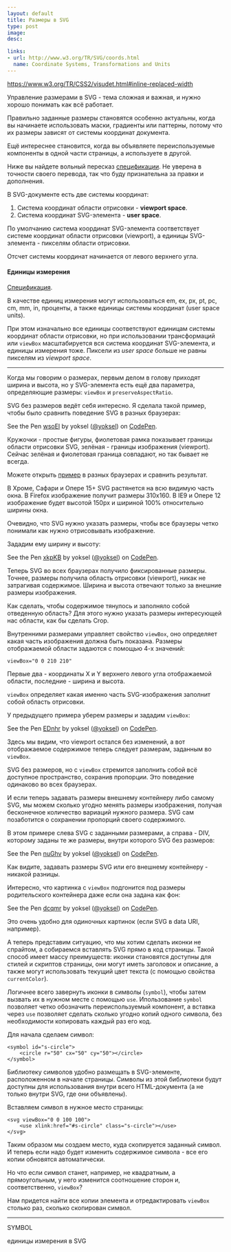```yaml
---
layout: default
title: Размеры в SVG
type: post
image:
desc:

links:
- url: http://www.w3.org/TR/SVG/coords.html
  name: Coordinate Systems, Transformations and Units
---
```


https://www.w3.org/TR/CSS2/visudet.html#inline-replaced-width

Управление размерами в SVG - тема сложная и важная, и нужно хорошо понимать как всё работает.

Правильно заданные размеры становятся особенно актуальны, когда вы начинаете использовать маски, градиенты или паттерны, потому что их размеры зависят от системы координат документа.

Ещё интереснее становится, когда вы объявляете переиспользуемые компоненты в одной части страницы, а используете в другой.

Ниже вы найдете вольный пересказ <a href="http://www.w3.org/TR/SVG/coords.html">спецификации</a>. Не уверена в точности своего перевода, так что буду признательна за правки и дополнения.

<!--more-->

В SVG-документе есть две системы координат:

1. Система координат области отрисовки - <b>viewport space</b>.
2.  Система координат SVG-элемента - <b>user space</b>.

По умолчанию система координат SVG-элемента соответствует системе координат области отрисовки (viewport), а единицы SVG-элемента - пикселям области отрисовки.

Отсчет системы координат начинается от левого верхнего угла.

<h4>Единицы измерения</h4>

<a href="http://www.w3.org/TR/SVG/coords.html#Units">Спецификация</a>.

В качестве единиц измерения могут использоваться em, ex, px, pt, pc, cm, mm, in, проценты, а также единицы системы координат (user space units).

При этом изначально все единицы соответствуют единицам системы координат области отрисовки, но при использовании трансформаций или <code>viewBox</code> масштабируется вся система координат SVG-элемента, и единицы измерения тоже. Пиксели из <i>user space</i> больше не равны пикселям из <i>viewport space</i>.



-----------------

Когда мы говорим о размерах, первым делом в голову приходят ширина и высота, но у SVG-элемента есть ещё два параметра, определяющие размеры: <code>viewBox</code> и <code>preserveAspectRatio</code>.

SVG без размеров ведёт себя интересно. Я сделала такой пример, чтобы было сравнить поведение SVG в разных браузерах:

<p data-height="350" data-theme-id="4974" data-slug-hash="wsoEl" data-default-tab="result" class='codepen'>See the Pen <a href='http://codepen.io/yoksel/pen/wsoEl/'>wsoEl</a> by yoksel (<a href='http://codepen.io/yoksel'>@yoksel</a>) on <a href='http://codepen.io'>CodePen</a>.</p>
<script async src="//codepen.io/assets/embed/ei.js"></script>

Кружочки - простые фигуры, фиолетовая рамка показывает границы области отрисовки SVG, зелёная - границы изображения (<span class="svg-viewport">viewport</span>). Сейчас зелёная и фиолетовая граница совпадают, но так бывает не всегда.

Можете открыть <a href="http://codepen.io/yoksel/pen/wsoEl">пример</a> в разных браузерах и сравнить результат.

В Хроме, Сафари и Опере 15+ SVG растянется на всю видимую часть окна.
В Firefox изображение получит размеры 310x160.
В IE9 и Опере 12 изображение будет высотой 150px и шириной 100% относительно ширины окна.

Очевидно, что SVG нужно указать размеры, чтобы все браузеры четко понимали как нужно отрисовывать изображение.

Зададим ему ширину и высоту:

<p data-height="350" data-theme-id="4974" data-slug-hash="xkpKB" data-default-tab="result" class='codepen'>See the Pen <a href='http://codepen.io/yoksel/pen/xkpKB/'>xkpKB</a> by yoksel (<a href='http://codepen.io/yoksel'>@yoksel</a>) on <a href='http://codepen.io'>CodePen</a>.</p>
<script async src="//codepen.io/assets/embed/ei.js"></script>

Теперь SVG во всех браузерах получило фиксированные размеры. Точнее, размеры получила область отрисовки (<span class="svg-viewport">viewport</span>), никак не затрагивая содержимое. Ширина и высота отвечают только за внешние размеры изображения.

Как сделать, чтобы содержимое тянулось и заполняло собой отведенную область? Для этого нужно указать размеры интересующей нас области, как бы сделать Crop.

Внутренними размерами управляет свойство <code>viewBox</code>, оно определяет какая часть изображения должна быть показана. Размеры отображаемой области задаются с помощью 4-х значений:

<pre><code class="language-markup">viewBox="0 0 210 210"</code></pre>

Первые два - координаты X и Y верхнего левого угла отображаемой области, последние - ширина и высота.

<code>viewBox</code> определяет какая именно часть SVG-изображения заполнит собой область отрисовки.

У предыдущего примера уберем размеры и зададим <code>viewBox</code>:

<p data-height="350" data-theme-id="4974" data-slug-hash="EDnhr" data-default-tab="result" class='codepen'>See the Pen <a href='http://codepen.io/yoksel/pen/EDnhr/'>EDnhr</a> by yoksel (<a href='http://codepen.io/yoksel'>@yoksel</a>) on <a href='http://codepen.io'>CodePen</a>.</p>
<script async src="//codepen.io/assets/embed/ei.js"></script>

Здесь мы видим, что <span class="svg-viewport">viewport</span> остался без изменений, а вот отображаемое содержимое теперь следует размерам, заданным во <code>viewBox</code>.

SVG без размеров, но с <code>viewBox</code> стремится заполнить собой всё доступное пространство, сохранив пропорции. Это поведение одинаково во всех браузерах.

И если теперь задавать размеры внешнему контейнеру либо самому SVG, мы можем сколько угодно менять размеры изображения, получая бесконечное количество вариаций нужного размера. SVG сам позаботится о сохранении пропорций своего содержимого.

В этом примере слева SVG с заданными размерами, а справа - DIV, которому заданы те же размеры, внутри которого SVG без размеров:

<p data-height="280" data-theme-id="4974" data-slug-hash="nuGhv" data-default-tab="result" class='codepen'>See the Pen <a href='http://codepen.io/yoksel/pen/nuGhv/'>nuGhv</a> by yoksel (<a href='http://codepen.io/yoksel'>@yoksel</a>) on <a href='http://codepen.io'>CodePen</a>.</p>
<script async src="//codepen.io/assets/embed/ei.js"></script>

Как видите, задавать размеры SVG или его внешнему контейнеру - никакой разницы.

Интересно, что картинка с <code>viewBox</code> подгонится под размеры родительского контейнера даже если она задана как фон:

<p data-height="350" data-theme-id="4974" data-slug-hash="dcqmr" data-default-tab="result" class='codepen'>See the Pen <a href='http://codepen.io/yoksel/pen/dcqmr/'>dcqmr</a> by yoksel (<a href='http://codepen.io/yoksel'>@yoksel</a>) on <a href='http://codepen.io'>CodePen</a>.</p>
<script async src="//codepen.io/assets/embed/ei.js"></script>

Это очень удобно для одиночных картинок (если SVG в data URI, например).

А теперь представим ситуацию, что мы хотим сделать иконки не спрайтом, а собираемся вставлять SVG прямо в код страницы.
Такой способ имеет массу преимуществ: иконки становятся доступны для стилей и скриптов страницы, они могут иметь заголовок и описание, а также могут использовать текущий цвет текста (с помощью свойства <code>currentColor</code>).

Логичнее всего завернуть иконки в символы (<code>symbol</code>), чтобы затем вызвать их в нужном месте с помощью <code>use</code>.
Ипользование <code>symbol</code> позволяет четко обозначить переиспользуемый компонент, а вставка через <code>use</code> позволяет сделать сколько угодно копий одного символа, без необходимости копировать каждый раз его код.

Для начала сделаем символ:

<pre><code class="language-markup">&lt;symbol id="s-circle">
    &lt;circle r="50" cx="50" cy="50">&lt;/circle>
&lt;/symbol>
</code></pre>

Библиотеку символов удобно размещать в SVG-элементе, расположенном в начале страницы. Символы из этой библиотеки будут доступны для использования внутри всего HTML-документа (а не только внутри SVG, где они объявлены).

Вставляем символ в нужное место страницы:
<pre><code class="language-markup">&lt;svg viewBox="0 0 100 100">
    &lt;use xlink:href="#s-circle" class="s-circle">&lt;/use>
&lt;/svg>
</code></pre>

Таким образом мы создаем место, куда скопируется заданный символ. И теперь если надо будет изменить содержимое символа - все его копии обновятся автоматически.

Но что если символ станет, например, не квадратным, а прямоугольным, у него изменится соотношение сторон и, соответственно, <code>viewBox</code>?

Нам придется найти все копии элемента и отредактировать <code>viewBox</code> столько раз, сколько скопирован символ.

-----

SYMBOL

единицы измерения в SVG



